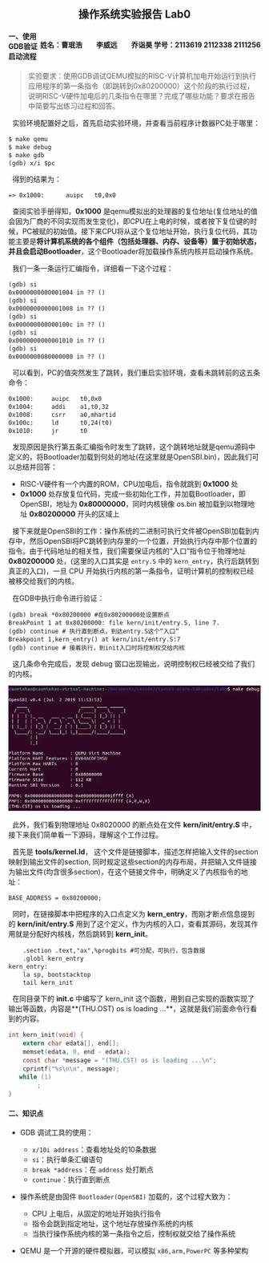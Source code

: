 <h2 style="text-align:center">操作系统实验报告  Lab0

<h4 style="float:right">  姓名：曹珉浩&emsp;&emsp;李威远&emsp;&emsp;乔诣昊   
  学号：2113619 2112338 2111256



#### 一、使用GDB验证启动流程

> 实验要求：使用GDB调试QEMU模拟的RISC-V计算机加电开始运行到执行应用程序的第一条指令（即跳转到0x80200000）这个阶段的执行过程，说明RISC-V硬件加电后的几条指令在哪里？完成了哪些功能？要求在报告中简要写出练习过程和回答。

&nbsp;&nbsp;实验环境配置好之后，首先启动实验环境，并查看当前程序计数器PC处于哪里：

```shell
$ make qemu
$ make debug
$ make gdb
(gdb) x/i $pc
```

&nbsp;&nbsp;得到的结果为：

```assembly
=> 0x1000:		auipc	t0,0x0
```

&nbsp;&nbsp;查阅实验手册得知，**0x1000** 是qemu模拟出的处理器的复位地址(复位地址的值会因为厂商的不同实现而发生变化)，即CPU在上电的时候，或者按下复位键的时候，PC被赋的初始值。接下来CPU将从这个复位地址开始，执行复位代码，其功能主要是**将计算机系统的各个组件（包括处理器、内存、设备等）置于初始状态，并且会启动Bootloader**，这个Bootloader将加载操作系统内核并启动操作系统。

&nbsp;&nbsp;我们一条一条运行汇编指令，详细看一下这个过程：

```assembly
(gdb) si
0x0000000000001004 in ?? ()
(gdb) si
0x0000000000001008 in ?? ()
(gdb) si
0x000000000000100c in ?? ()
(gdb) si
0x0000000000001010 in ?? ()
(gdb) si
0x0000000080000000 in ?? ()
```

&nbsp;&nbsp;可以看到，PC的值突然发生了跳转，我们重启实验环境，查看未跳转前的这五条命令：

```assembly
0x1000:		auipc	t0,0x0
0x1004:		addi	a1,t0,32
0x1008:		csrr	a0,mhartid
0x100c:		ld		t0,24(t0)
0x1010:		jr		t0
```

&nbsp;&nbsp;发现原因是执行第五条汇编指令时发生了跳转，这个跳转地址就是qemu源码中定义的，将Bootloader加载到何处的地址(在这里就是OpenSBI.bin)，因此我们可以总结并回答：

- RISC-V硬件有一个内置的ROM，CPU加电后，指令就跳到 **0x1000** 处
- **0x1000** 处存放复位代码，完成一些初始化工作，并加载Bootloader，即OpenSBI，地址为 **0x80000000**，同时内核镜像 os.bin 被加载到以物理地址 **0x80200000** 开头的区域上

&nbsp;&nbsp;接下来就是OpenSBI的工作：操作系统的二进制可执行文件被OpenSBI加载到内存中，然后OpenSBI将PC跳转到内存里的一个位置，开始执行内存中那个位置的指令。由于代码地址的相关性，我们需要保证内核的“入口”指令位于物理地址 **0x80200000** 处，(这里的入口其实是 `entry.S` 中的 `kern_entry`，执行后跳转到真正的入口)，一旦 CPU 开始执行内核的第一条指令，证明计算机的控制权已经被移交给我们的内核。

&nbsp;&nbsp;在GDB中执行命令进行验证：

```assembly
(gdb) break *0x80200000 #在0x80200000处设置断点
BreakPoint 1 at 0x80200000: file kern/init/entry.S, line 7.
(gdb) continue # 执行直到断点，到达entry.S这个“入口”
Breakpoint 1,kern_entry() at kern/init/entry.S:7
(gdb) continue # 接着执行，到init入口时将控制权交给内核
```

&nbsp;&nbsp;这几条命令完成后，发现 debug 窗口出现输出，说明控制权已经被交给了我们的内核。

![debug](./img/debug.jpg)

&nbsp;&nbsp;此外，我们看到物理地址 0x8020000 的断点处在文件 **kern/init/entry.S** 中，接下来我们简单看一下源码，理解这个工作过程。

&nbsp;&nbsp;首先是 **tools/kernel.ld**， 这个文件是链接脚本，描述怎样把输入文件的section映射到输出文件的section, 同时规定这些section的内存布局，并把输入文件链接为输出文件(均含很多section)，在这个链接文件中，明确定义了内核指令的地址：

```assembly
BASE_ADDRESS = 0x80200000;
```

&nbsp;&nbsp;同时，在链接脚本中把程序的入口点定义为 **kern_entry**，而刚才断点信息提到的 **kern/init/entry.S** 用到了这个定义，作为内核的入口，查看其源码，发现其作用就是分配好内核栈，然后跳转到 **kern_init**。

```assembly
    .section .text,"ax",%progbits #可分配，可执行，包含数据
    .globl kern_entry
kern_entry:
    la sp, bootstacktop
    tail kern_init
```

&nbsp;&nbsp;在同目录下的 **init.c** 中编写了 kern_init 这个函数，用到自己实现的函数实现了输出等函数，内容是**(THU.OST) os is loading ...**，这就是我们前面命令行看到的内容。

```c
int kern_init(void) {
    extern char edata[], end[];
    memset(edata, 0, end - edata);
    const char *message = "(THU.CST) os is loading ...\n";
    cprintf("%s\n\n", message);
   while (1)
        ;
}
```

#### 二、知识点

- GDB 调试工具的使用：
  - `x/10i address`：查看地址处的10条数据
  - `si`：执行单条汇编语句
  - `break *address`：在 `address` 处打断点
  - `continue`：执行直到断点

- 操作系统是由固件 `Bootloader(OpenSBI)` 加载的，这个过程大致为：
  - CPU 上电后，从固定的地址开始执行指令
  - 指令会跳到指定地址，这个地址存放操作系统的内核
  - 当执行操作系统内核的第一条指令之后，控制权就交给了操作系统
- QEMU 是一个开源的硬件模拟器，可以模拟 `x86,arm,PowerPC` 等多种架构
